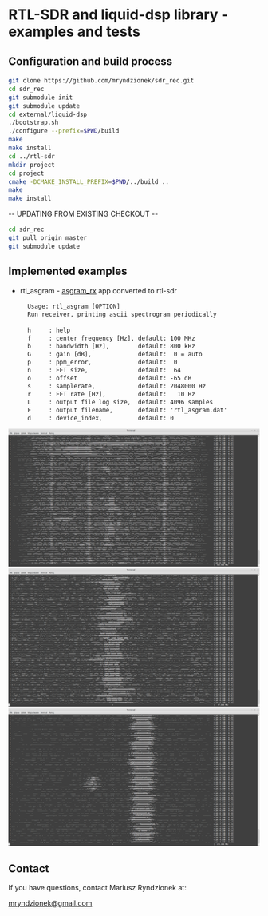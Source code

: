 RTL-SDR and liquid-dsp library - examples and tests
===================================================

Configuration and build process
-------------------------------

```sh
git clone https://github.com/mryndzionek/sdr_rec.git
cd sdr_rec
git submodule init
git submodule update
cd external/liquid-dsp
./bootstrap.sh
./configure --prefix=$PWD/build
make
make install
cd ../rtl-sdr
mkdir project
cd project
cmake -DCMAKE_INSTALL_PREFIX=$PWD/../build ..
make
make install
```

-- UPDATING FROM EXISTING CHECKOUT --

```sh
cd sdr_rec
git pull origin master
git submodule update
```

Implemented examples
--------------------

* rtl_asgram - [asgram_rx](https://github.com/jgaeddert/liquid-usrp/blob/master/src/asgram_rx.cc) app converted to rtl-sdr

		Usage: rtl_asgram [OPTION]
		Run receiver, printing ascii spectrogram periodically

  		h     : help
  		f     : center frequency [Hz], default: 100 MHz
  		b     : bandwidth [Hz],        default: 800 kHz
  		G     : gain [dB],             default:  0 = auto
  		p     : ppm_error,             default:  0
  		n     : FFT size,              default:  64
  		o     : offset                 default: -65 dB
  		s     : samplerate,            default: 2048000 Hz
  		r     : FFT rate [Hz],         default:   10 Hz
 		L     : output file log size,  default: 4096 samples
  		F     : output filename,       default: 'rtl_asgram.dat'
  		d     : device_index,          default: 0

![ISM_asgram](images/433_ISM_asgram.png?raw=true "433 MHz ISM asgram")
![WBFM](images/WBFM.png?raw=true "WBFM at 97.8MHz")
![MOTOTRBO](images/MOTOTRBO.png?raw=true "MOTOTRBO at ~172MHz")

Contact
-------
If you have questions, contact Mariusz Ryndzionek at:

<mryndzionek@gmail.com>
